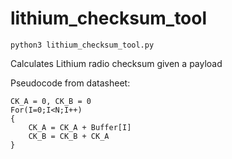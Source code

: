 # lithium_checksum_tool
`python3 lithium_checksum_tool.py`

Calculates Lithium radio checksum given a payload

Pseudocode from datasheet:

```
CK_A = 0, CK_B = 0
For(I=0;I<N;I++)
{
	CK_A = CK_A + Buffer[I]
	CK_B = CK_B + CK_A
}
```